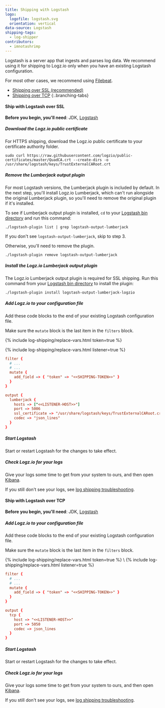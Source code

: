 ```yaml
---
title: Shipping with Logstash
logo:
  logofile: logstash.svg
  orientation: vertical
data-source: Logstash
shipping-tags:
  - log-shipper
contributors:
  - imnotashrimp
---
```


Logstash is a server app that ingests and parses log data.
We recommend using it for shipping to Logz.io only when you have an existing Logstash configuration.

For most other cases, we recommend using [Filebeat]({{site.baseurl}}/shipping/shippers/filebeat.html).

<div class="branching-container">

* [Shipping over SSL <span class="sm ital">(recommended)</span>](#ssl-config)
* [Shipping over TCP](#tcp-config)
{:.branching-tabs}

<div id="ssl-config">

#### Ship with Logstash over SSL

**Before you begin, you'll need**:
JDK,
[Logstash](https://www.elastic.co/guide/en/logstash/current/installing-logstash.html)

<div class="tasklist">

##### Download the Logz.io public certificate

For HTTPS shipping, download the Logz.io public certificate to your certificate authority folder.

```shell
sudo curl https://raw.githubusercontent.com/logzio/public-certificates/master/QuadCA.crt --create-dirs -o /usr/share/logstash/keys/TrustExternalCARoot.crt
```

##### Remove the Lumberjack output plugin

For most Logstash versions,
the Lumberjack plugin is included by default.
In the next step, you'll install Logz.io Lumberjack,
which can't run alongside the original Lumberjack plugin,
so you'll need to remove the original plugin if it's installed.

To see if Lumberjack output plugin is installed,
`cd` to your
[Logstash bin directory](https://www.elastic.co/guide/en/logstash/current/dir-layout.html)
and run this command:

```shell
./logstash-plugin list | grep logstash-output-lumberjack
```

If you don't see `logstash-output-lumberjack`, skip to step 3.

Otherwise, you'll need to remove the plugin.

```shell
./logstash-plugin remove logstash-output-lumberjack
```

##### Install the Logz.io Lumberjack output plugin

The Logz.io Lumberjack output plugin is required for SSL shipping.
Run this command from your
[Logstash bin directory](https://www.elastic.co/guide/en/logstash/current/dir-layout.html)
to install the plugin:

```shell
./logstash-plugin install logstash-output-lumberjack-logzio
```

##### Add Logz.io to your configuration file

Add these code blocks to the end of your existing Logstash configuration file.

Make sure the `mutate` block is the last item in the `filters` block.

{% include log-shipping/replace-vars.html token=true %}

{% include log-shipping/replace-vars.html listener=true %}

```conf
filter {
  # ...
  # ...
  mutate {
    add_field => { "token" => "<<SHIPPING-TOKEN>>" }
  }
}

output {
  lumberjack {
    hosts => ["<<LISTENER-HOST>>"]
    port => 5006
    ssl_certificate => "/usr/share/logstash/keys/TrustExternalCARoot.crt"
    codec => "json_lines"
  }
}
```

##### Start Logstash

Start or restart Logstash for the changes to take effect.

##### Check Logz.io for your logs

Give your logs some time to get from your system to ours, and then open [Kibana](https://app.logz.io/#/dashboard/kibana).

If you still don't see your logs, see [log shipping troubleshooting]({{site.baseurl}}/user-guide/log-shipping/log-shipping-troubleshooting.html).

</div>

</div>

<div id="tcp-config">

#### Ship with Logstash over TCP

**Before you begin, you'll need**:
JDK,
[Logstash](https://www.elastic.co/guide/en/logstash/current/installing-logstash.html)

<div class="tasklist">

##### Add Logz.io to your configuration file

Add these code blocks to the end of your existing Logstash configuration file.

Make sure the `mutate` block is the last item in the `filters` block.

{% include log-shipping/replace-vars.html token=true %} \\
{% include log-shipping/replace-vars.html listener=true %}

```conf
filter {
  # ...
  # ...
  mutate {
    add_field => { "token" => "<<SHIPPING-TOKEN>>" }
  }
}

output {
  tcp {
    host => "<<LISTENER-HOST>>"
    port => 5050
    codec => json_lines
  }
}
```

##### Start Logstash

Start or restart Logstash for the changes to take effect.

##### Check Logz.io for your logs

Give your logs some time to get from your system to ours, and then open [Kibana](https://app.logz.io/#/dashboard/kibana).

If you still don't see your logs, see [log shipping troubleshooting]({{site.baseurl}}/user-guide/log-shipping/log-shipping-troubleshooting.html).

</div>

</div>

</div>
